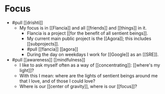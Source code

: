 # Focus
- #pull [[drishti]]
  - My focus is in [[Flancia]] and all [[friends]] and [[things]] in it.
    - Flancia is a project [[for the benefit of all sentient beings]].
    - My current main public project is the [[Agora]]; this includes [[subprojects]].
    - #pull [[flancia]] [[agora]]
    - During the day on weekdays I work for [[Google]] as an [[SRE]].
- #pull [[awareness]] [[mindfulness]]
	- I like to ask myself often as a way of [[concentrating]]: [[where's my light]]?
    - With this I mean: where are the lights of sentient beings around me that I love, and of those I could love?
    - Where is our [[center of gravity]], where is our [[focus]]?
